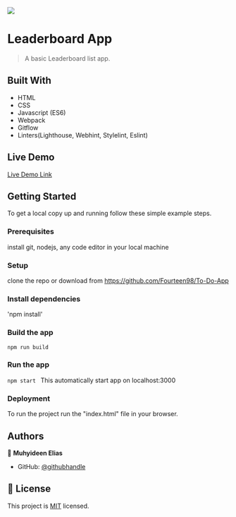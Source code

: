 ![](https://img.shields.io/badge/Microverse-blueviolet)

# Leaderboard App

>  A basic  Leaderboard list app.


## Built With

- HTML
- CSS
- Javascript (ES6)
- Webpack
- Gitflow
- Linters(Lighthouse, Webhint, Stylelint, Eslint)

## Live Demo

[Live Demo Link](https://livedemo.com)

## Getting Started

To get a local copy up and running follow these simple example steps.

### Prerequisites
install git, nodejs, any code editor in your local machine

### Setup
clone the repo or download from https://github.com/Fourteen98/To-Do-App

### Install dependencies

'npm install'


### Build the app

`npm run build`


### Run the app

`npm start `
This automatically start app on localhost:3000

### Deployment

To run the project run the "index.html" file in your browser.


## Authors

👤 **Muhyideen Elias**

- GitHub: [@githubhandle](https://github.com/fourteen98)

## 📝 License

This project is [MIT](./MIT.md) licensed.